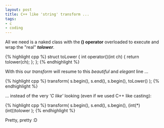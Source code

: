 ```yaml
--- 
layout: post
title: C++ like 'string' transform ...
tags: 
- c
- coding
---
```

All we need is a naked class with the<strong> () operator</strong> overloaded to execute and wrap the "real" <em><strong>tolower</strong></em>.

{% highlight cpp %}
struct toLower
{
	int operator()(int ch)
	{
		return tolower(ch);
	};
};
{% endhighlight %}

With this our <em>transform</em> will resume to this <em>beautiful</em> and <em>elegant</em> line ...

{% highlight cpp %} transform( s.begin(), s.end(), s.begin(), toLower() ); {% endhighlight %}

... instead of the very <em>'C like'</em> looking (even if we used C++ like casting):

{% highlight cpp %} transform( s.begin(), s.end(), s.begin(), (int(*)(int))tolower ); {% endhighlight %}

Pretty, pretty :D
